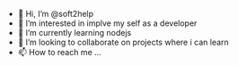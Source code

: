 - 👋 Hi, I’m @soft2help
- 👀 I’m interested in implve my self as a developer
- 🌱 I’m currently learning nodejs
- 💞️ I’m looking to collaborate on projects where i can learn 
- 📫 How to reach me ...

<!---
soft2help/soft2help is a ✨ special ✨ repository because its `README.md` (this file) appears on your GitHub profile.
You can click the Preview link to take a look at your changes.
--->
